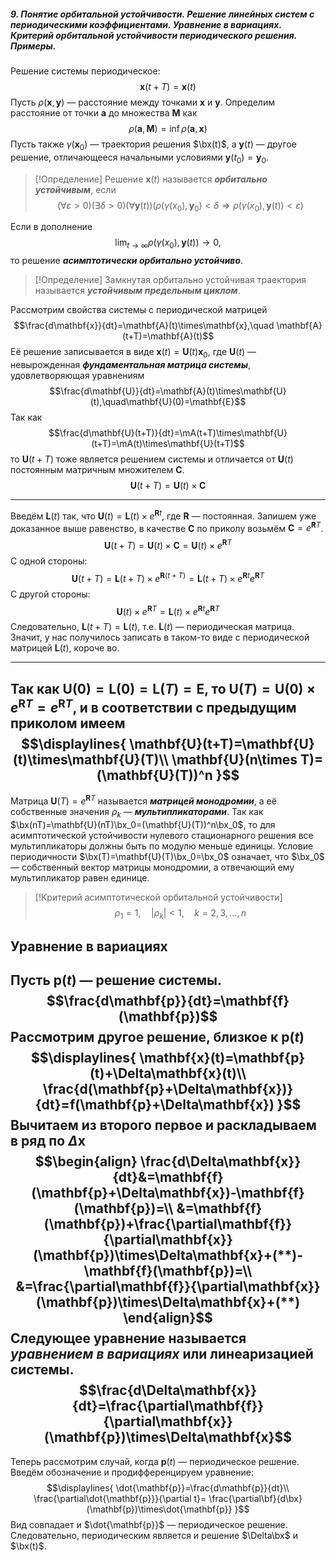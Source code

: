 ##### 9. Понятие орбитальной устойчивости. Решение линейных систем с периодическими коэффициентами. Уравнение в вариациях. Критерий орбитальной устойчивости периодического решения. Примеры.
Решение системы периодическое:
$$\mathbf{x}(t+T)=\mathbf{x}(t)$$
Пусть $\rho(\mathbf{x},\mathbf{y})$ — расстояние между точками $\mathbf{x}$ и $\mathbf{y}$.
Определим расстояние от точки $\mathbf{a}$ до множества $\mathbf{M}$ как
$$\rho(\mathbf{a},\mathbf{M})=\inf\rho(\mathbf{a},\mathbf{x})$$
Пусть также $\gamma(\mathbf{x}_0)$ — траектория решения $\bx(t)$, а $\mathbf{y}(t)$ — другое решение, отличающееся начальными условиями $\mathbf{y}(t_0)=\mathbf{y}_0$.
> [!Определение]
> Решение $\mathbf{x}(t)$ называется ***орбитально устойчивым***, если
> $$(\forall\varepsilon>0)(\exists\delta>0)
> (\forall\mathbf{y}(t))
> (\rho(\gamma(x_0),\mathbf{y}_0)<\delta\Rightarrow
> \rho(\gamma(x_0),\mathbf{y}(t))<\varepsilon)$$

Если в дополнение
$$\lim_{t\rightarrow\infty}\rho(\gamma(x_0),\mathbf{y}(t))\rightarrow0,$$
то решение ***асимптотически орбитально устойчиво***.
> [!Определение]
> Замкнутая орбитально устойчивая траектория называется ***устойчивым предельным циклом***.

Рассмотрим свойства системы с периодической матрицей
$$\frac{d\mathbf{x}}{dt}=\mathbf{A}(t)\times\mathbf{x},\quad
\mathbf{A}(t+T)=\mathbf{A}(t)$$
Её решение записывается в виде $\mathbf{x}(t)=\mathbf{U}(t)\mathbf{x}_0$, где $\mathbf{U}(t)$ — невырожденная ***фундаментальная матрица системы***, удовлетворяющая уравнениям
$$\frac{d\mathbf{U}}{dt}=\mathbf{A}(t)\times\mathbf{U}(t),\quad\mathbf{U}(0)=\mathbf{E}$$
Так как 
$$\frac{d\mathbf{U}(t+T)}{dt}=\mA(t+T)\times\mathbf{U}(t+T)=\mA(t)\times\mathbf{U}(t+T)$$
то $\mathbf{U}(t+T)$ тоже является решением системы и отличается от $\mathbf{U}(t)$ постоянным матричным множителем $\mathbf{C}$.
$$\mathbf{U}(t+T)=\mathbf{U}(t)\times\mathbf{C}$$

---
Введём $\mathbf{L}(t)$ так, что $\mathbf{U}(t)=\mathbf{L}(t)\times e^{\mathbf{R}t}$, где $\mathbf{R}$ — постоянная.
Запишем уже доказанное выше равенство, в качестве $\mathbf{C}$ по приколу возьмём $\mathbf{C}=e^{\mathbf{R}T}$.
$$\mathbf{U}(t+T)=\mathbf{U}(t)\times\mathbf{C}=\mathbf{U}(t)\times e^{\mathbf{R}T}$$
С одной стороны:
$$\mathbf{U}(t+T)=\mathbf{L}(t+T)\times e^{\mathbf{R}(t+T)}=\mathbf{L}(t+T)\times e^{\mathbf{R}t} e^{\mathbf{R}T}$$
С другой стороны:
$$\mathbf{U}(t)\times e^{\mathbf{R}T}=\mathbf{L}(t)\times e^{\mathbf{R}t} e^{\mathbf{R}T}$$
Следовательно, $\mathbf{L}(t+T)=\mathbf{L}(t)$, т.е. $\mathbf{L}(t)$ — периодическая матрица. Значит, у нас получилось записать в таком-то виде с периодической матрицей $\mathbf{L}(t)$, короче во.

---
Так как $\mathbf{U}(0)=\mathbf{L}(0)=\mathbf{L}(T)=\mathbf{E}$, то $\mathbf{U}(T)=\mathbf{U}(0)\times e^{\mathbf{R}T}=e^{\mathbf{R}T}$, и 
в соответствии с предыдущим приколом имеем
$$\displaylines{
\mathbf{U}(t+T)=\mathbf{U}(t)\times\mathbf{U}(T)\\
\mathbf{U}(n\times T)=(\mathbf{U}(T))^n
}$$
---

Матрица $\mathbf{U}(T)=e^{\mathbf{R}T}$ называется ***матрицей монодромии***, а её собственные значения $\rho_k$ — ***мультипликаторами***.
Так как $\bx(nT)=\mathbf{U}(nT)\bx_0=(\mathbf{U}(T))^n\bx_0$, то для асимптотической устойчивости нулевого стационарного решения все мультипликаторы должны быть по модулю меньше единицы.
Условие периодичности $\bx(T)=\mathbf{U}(T)\bx_0=\bx_0$ означает, что $\bx_0$ — собственный вектор матрицы монодромии, а отвечающий ему мультипликатор равен единице.
> [!Критерий асимптотической орбитальной устойчивости]
> $$\rho_1=1,\quad |\rho_k|<1,\quad k=2,3,\dots,n$$

## Уравнение в вариациях
Пусть $\mathbf{p}(t)$ — решение системы.
$$\frac{d\mathbf{p}}{dt}=\mathbf{f}(\mathbf{p})$$
Рассмотрим другое решение, близкое к $\mathbf{p}(t)$
$$\displaylines{
\mathbf{x}(t)=\mathbf{p}(t)+\Delta\mathbf{x}(t)\\
\frac{d(\mathbf{p}+\Delta\mathbf{x})}{dt}=f(\mathbf{p}+\Delta\mathbf{x})
}$$
Вычитаем из второго первое и раскладываем в ряд по $\Delta\mathbf{x}$
$$\begin{align}
\frac{d\Delta\mathbf{x}}{dt}&=\mathbf{f}(\mathbf{p}+\Delta\mathbf{x})-\mathbf{f}(\mathbf{p})=\\
&=\mathbf{f}(\mathbf{p})+\frac{\partial\mathbf{f}}{\partial\mathbf{x}}(\mathbf{p})\times\Delta\mathbf{x}+(**)-\mathbf{f}(\mathbf{p})=\\
&=\frac{\partial\mathbf{f}}{\partial\mathbf{x}}(\mathbf{p})\times\Delta\mathbf{x}+(**)
\end{align}$$
Следующее уравнение называется ***уравнением в вариациях*** или линеаризацией системы.
$$\frac{d\Delta\mathbf{x}}{dt}=\frac{\partial\mathbf{f}}{\partial\mathbf{x}}(\mathbf{p})\times\Delta\mathbf{x}$$
---
Теперь рассмотрим случай, когда $\mathbf{p}(t)$ — периодическое решение. Введём обозначение и продифференцируем уравнение: 
$$\displaylines{
\dot{\mathbf{p}}=\frac{d\mathbf{p}}{dt}\\
\frac{\partial\dot{\mathbf{p}}}{\partial t}=
\frac{\partial\bf}{d\bx}(\mathbf{p})\times\dot{\mathbf{p}}
}$$
Вид совпадает и $\dot{\mathbf{p}}$ — периодическое решение. Следовательно, периодическим является и решение $\Delta\bx$ и $\bx(t)$.
